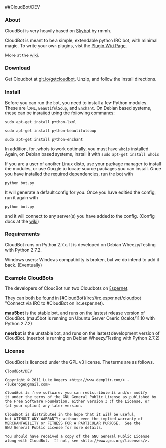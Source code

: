 ##CloudBot/DEV

### About
CloudBot is very heavily based on [Skybot](http://git.io/skybot) by rmmh.  

CloudBot is meant to be a simple, extendable python IRC bot, with minimal magic.  To write your own plugins, vist the [Plugin Wiki Page](http://git.io/cloudbotplugins).

More at the [wiki](http://git.io/cloudbotwiki).

### Download
Get Cloudbot at [git.io/getcloudbot](http://git.io/getcloudbot "CloudBot").
Unzip, and follow the install directions.

### Install
Before you can run the bot, you need to install a few Python modules. These are `lXML`, `BeautifulSoup`, and `Enchant`.  On Debian based systems, these can be installed using the following commands:

`sudo apt-get install python-lxml`

`sudo apt-get install python-beautifulsoup`

`sudo apt-get install python-enchant`

In addition, for .whois to work optimally, you must have `whois` installed. Again, on Debian based systems, install it with 
`sudo apt-get install whois`

If you are a user of another Linux disto, use your package manager to install the modules, or use Google to locate source packages you can install.
Once you have installed the required dependencies, run the bot with 

`python bot.py`

It will generate a default config for you.  Once you have editied the config, run it again with

`python bot.py`

and it will connect to any server(s) you have added to the config. (Config docs at the [wiki](http://git.io/cloudbotconfig))

### Requirements
CloudBot runs on Python 2.7.x. It is developed on Debian Wheezy/Testing with Python 2.7.2.

Windows users: Windows compatibilty is broken, but we do intend to add it back. (Eventually)

### Example CloudBots
The developers of CloudBot run two Cloudbots on [Espernet](http://esper.net).

They can both be found in [#CloudBot](irc://irc.esper.net/cloudbot "Connect via IRC to #CloudBot on irc.esper.net).

**mau5bot** is the stable bot, and runs on the lastest release version of CloudBot. (mau5bot is running on Ubuntu Server Oneric Ocelot/11.10 with Python 2.7.2)

**neerbot** is the unstable bot, and runs on the lastest development version of CloudBot. (neerbot is running on Debian Wheezy/Testing with Python 2.7.2)

### License
CloudBot is licenced under the GPL v3 license. The terms are as follows.
    
    CloudBot/DEV

    Copyright © 2011 Luke Rogers <http://www.dempltr.com/> - <lukeroge@gmail.com>

    CloudBot is free software: you can redistribute it and/or modify
    it under the terms of the GNU General Public License as published by
    the Free Software Foundation, either version 3 of the License, or
    (at your option) any later version.

    CloudBot is distributed in the hope that it will be useful,
    but WITHOUT ANY WARRANTY; without even the implied warranty of
    MERCHANTABILITY or FITNESS FOR A PARTICULAR PURPOSE.  See the
    GNU General Public License for more details.

    You should have received a copy of the GNU General Public License
    along with CloudBot.  If not, see <http://www.gnu.org/licenses/>.
